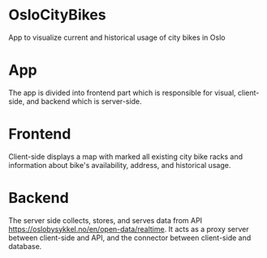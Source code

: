 # OsloCityBikes
App to visualize current and historical usage of city bikes in Oslo

# App
The app is divided into frontend part which is responsible for visual, client-side, and backend which is server-side.

# Frontend
Client-side displays a map with marked all existing city bike racks and information about bike's availability, address, and historical usage.

# Backend
The server side collects, stores, and serves data from API https://oslobysykkel.no/en/open-data/realtime. It acts as a proxy server between client-side and API, and the connector between client-side and database. 
